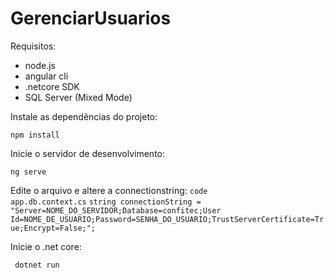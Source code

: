 # GerenciarUsuarios

Requisitos:
- node.js
- angular cli
- .netcore SDK
- SQL Server (Mixed Mode)


Instale as dependências do projeto:

<code>npm install</code>

Inicie o servidor de desenvolvimento:

<code>ng serve</code>

Edite o arquivo e altere a connectionstring:
<code>code app.db.context.cs</code>
<code>string connectionString = "Server=NOME_DO_SERVIDOR;Database=confitec;User Id=NOME_DE_USUARIO;Password=SENHA_DO_USUARIO;TrustServerCertificate=True;Encrypt=False;";</code>

Inicie o .net core:

<code> dotnet run </code>
